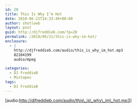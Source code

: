 ```yaml
---
id: 28
title: This Is Why I’m Hot
date: 2010-06-21T14:33:49+00:00
author: shotlowb
layout: post
guid: http://djfreddieb.com/?p=28
permalink: /2010/06/21/this-is-why-im-hot/
enclosure:
  - |
    http://djfreddieb.com/audio/this_is_why_im_hot.mp3
    82104199
    audio/mpeg
    
categories:
  - DJ FreddieB
  - Mixtapes
tags:
  - DJ FreddieB
---
```

[audio:http://djfreddieb.com/audio/this\_is\_why\_im\_hot.mp3]